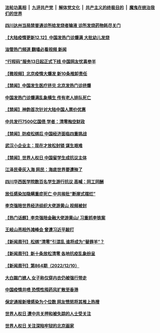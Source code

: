####  [法轮功真相](../../../../basic/blob/master/README.md?t=12121001) &nbsp;|&nbsp; [九评共产党](../../../../9ping.md/blob/master/README.md?t=12121001) &nbsp;|&nbsp; [解体党文化](../../../../jtdwh.md/blob/master/README.md?t=12121001)  &nbsp;|&nbsp; [共产主义的终极目的](../../../../gczydzjmd.md/blob/master/README.md?t=12121001) &nbsp;|&nbsp; [魔鬼在统治我们的世界](../../../../mgztzwmdsj.md/blob/master/README.md?t=12121001) 

#### [四川达州当局禁普通诊所给发烧者输液 诊所发烧药物耗尽关门](../pages/prog204/a103595974.md?t=12121001) 

#### [【大陆疫情更新12.12】中国发热门诊爆满 大批幼儿发烧](../pages/prog204/a103586163.md?t=12121001) 

#### [油管热门频道 翻墙必看视频 新闻](http://129.146.143.75:81/youtube.html?12121001)

#### [“行程码”服务13日起正式下线 中国网友忧喜参半](../pages/prog204/a103595933.md?t=12121001) 

#### [【微视频】北京疫情大爆发 新10条推卸责任](../pages/prog204/a103595817.md?t=12121001) 

#### [【禁闻】中国发生医疗挤兑 北京发热门诊挤爆](../pages/prog204/a103595819.md?t=12121001) 

#### [中国发热门诊爆满乱象横生 传有老人排队死亡](../pages/prog204/a103595874.md?t=12121001) 

#### [【禁闻】神韵首次针对大陆中国人票价优惠](../pages/prog204/a103595813.md?t=12121001) 

#### [中共发行7500亿国债 学者：清零掏空财政](../pages/prog204/a103595787.md?t=12121001) 

#### [【禁闻】防疫松绑后 中国经济面临四重挑战](../pages/prog204/a103595821.md?t=12121001) 

#### [武汉小企业主：现在才放松封锁 谋生艰难](../pages/prog204/a103595785.md?t=12121001) 


#### [【禁闻】世界人权日 中国留学生成抗议主体](../pages/prog204/a103595825.md?t=12121001) 

#### [江泽民骨灰入海 网民：海底世界要遭殃了](../pages/prog204/a103595763.md?t=12121001) 


#### [四川华西医学院数百名学生游行抗议 高喊：同工同酬](../pages/prog204/a103595784.md?t=12121001) 

#### [放任感染加隐瞒重症死亡 中共挨批“断崖式摆烂”](../pages/prog204/a103595762.md?t=12121001) 

#### [李克强陪世界经济组织大佬游黄山 视频被封](../pages/prog204/a103595778.md?t=12121001) 

#### [【热门话题】李克强陪金融大佬游黄山/ 习重抓李铁案](../pages/prog204/a103595713.md?t=12121001) 


#### [王岐山亮相外滩峰会 曾遭习近平敲打](../pages/prog204/a103595552.md?t=12121001) 

#### [【新闻周刊】松绑“清零”引混乱 谁将成为“替罪羊”？](../pages/prog204/a103595492.md?t=12121001) 

#### [【新闻周刊】新十条放松清零 各地抗疫乱象纷呈](../pages/prog204/a103595480.md?t=12121001) 

#### [【新闻周刊】第864期（2022/12/10）](../pages/prog204/a103595496.md?t=12121001) 

#### [大白踹门掳人 女子称仅穿内衣仍被强行带走](../pages/prog204/a103595373.md?t=12121001) 

#### [中国疫情井喷 恐慌性囤药风扩散至香港](../pages/prog204/a103595344.md?t=12121001) 


#### [保定通报新增感染为个位数 网友愤怒将其推上热搜](../pages/prog204/a103595296.md?t=12121001) 

#### [世界人权日 遭中共关押和被失踪的人士受关注](../pages/prog204/a103595267.md?t=12121001) 

#### [世界人权日 关注深陷牢狱的北京画家](../pages/prog204/a103595212.md?t=12121001) 

<img src='http://gfw-breaker.win/goodnews/indexes/prog204.md' width='0px' height='0px'/>
